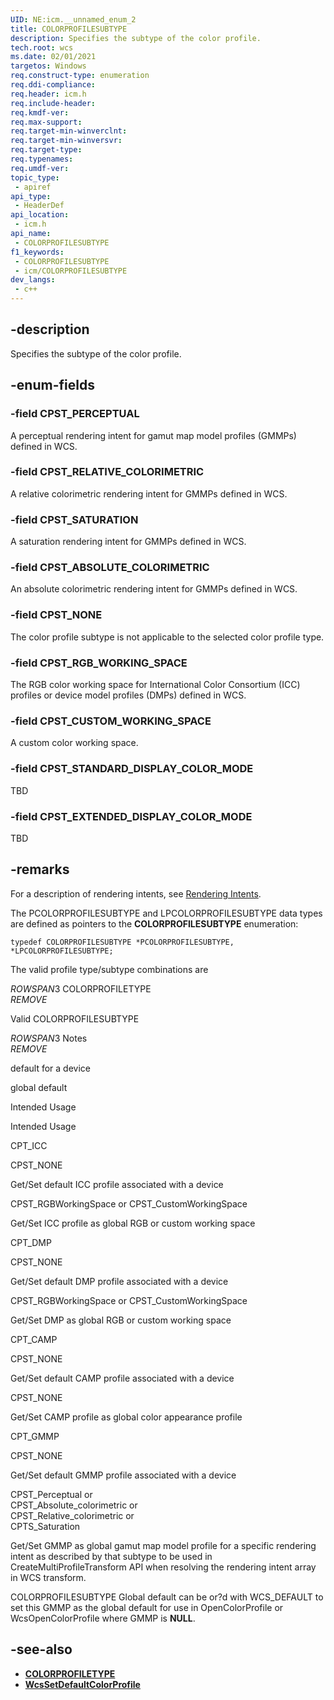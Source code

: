 ```yaml
---
UID: NE:icm.__unnamed_enum_2
title: COLORPROFILESUBTYPE
description: Specifies the subtype of the color profile.
tech.root: wcs
ms.date: 02/01/2021
targetos: Windows
req.construct-type: enumeration
req.ddi-compliance: 
req.header: icm.h
req.include-header: 
req.kmdf-ver: 
req.max-support: 
req.target-min-winverclnt: 
req.target-min-winversvr: 
req.target-type: 
req.typenames: 
req.umdf-ver: 
topic_type:
 - apiref
api_type:
 - HeaderDef
api_location:
 - icm.h
api_name:
 - COLORPROFILESUBTYPE
f1_keywords:
 - COLORPROFILESUBTYPE
 - icm/COLORPROFILESUBTYPE
dev_langs:
 - c++
---
```


## -description

Specifies the subtype of the color profile.

## -enum-fields

### -field CPST_PERCEPTUAL

A perceptual rendering intent for gamut map model profiles (GMMPs) defined in WCS.

### -field CPST_RELATIVE_COLORIMETRIC

A relative colorimetric rendering intent for GMMPs defined in WCS.

### -field CPST_SATURATION

A saturation rendering intent for GMMPs defined in WCS.

### -field CPST_ABSOLUTE_COLORIMETRIC

An absolute colorimetric rendering intent for GMMPs defined in WCS.

### -field CPST_NONE

The color profile subtype is not applicable to the selected color profile type.

### -field CPST_RGB_WORKING_SPACE

The RGB color working space for International Color Consortium (ICC) profiles or device model profiles (DMPs) defined in WCS.

### -field CPST_CUSTOM_WORKING_SPACE

A custom color working space.

### -field CPST_STANDARD_DISPLAY_COLOR_MODE

TBD

### -field CPST_EXTENDED_DISPLAY_COLOR_MODE

TBD

## -remarks

For a description of rendering intents, see [Rendering Intents](rendering-intents.md).

The PCOLORPROFILESUBTYPE and LPCOLORPROFILESUBTYPE data types are defined as pointers to the **COLORPROFILESUBTYPE** enumeration:

`typedef COLORPROFILESUBTYPE *PCOLORPROFILESUBTYPE, *LPCOLORPROFILESUBTYPE;`

The valid profile type/subtype combinations are

${ROWSPAN3}$ COLORPROFILETYPE<br/> ${REMOVE}$  

Valid COLORPROFILESUBTYPE<br/>

${ROWSPAN3}$ Notes<br/> ${REMOVE}$  

default for a device<br/>

global default<br/>

Intended Usage<br/>

Intended Usage<br/>

CPT\_ICC<br/>

CPST\_NONE<br/>

Get/Set default ICC profile associated with a device<br/>

CPST\_RGBWorkingSpace or CPST\_CustomWorkingSpace<br/>

Get/Set ICC profile as global RGB or custom working space<br/>

CPT\_DMP<br/>

CPST\_NONE<br/>

Get/Set default DMP profile associated with a device<br/>

CPST\_RGBWorkingSpace or CPST\_CustomWorkingSpace<br/>

Get/Set DMP as global RGB or custom working space<br/>

CPT\_CAMP<br/>

CPST\_NONE<br/>

Get/Set default CAMP profile associated with a device<br/>

CPST\_NONE<br/>

Get/Set CAMP profile as global color appearance profile<br/>

CPT\_GMMP<br/>

CPST\_NONE<br/>

Get/Set default GMMP profile associated with a device<br/>

CPST\_Perceptual or<br/> CPST\_Absolute\_colorimetric or<br/> CPST\_Relative\_colorimetric or<br/> CPTS\_Saturation<br/>

Get/Set GMMP as global gamut map model profile for a specific rendering intent as described by that subtype to be used in CreateMultiProfileTransform API when resolving the rendering intent array in WCS transform.<br/>

COLORPROFILESUBTYPE Global default can be or?d with WCS\_DEFAULT to set this GMMP as the global default for use in OpenColorProfile or WcsOpenColorProfile where GMMP is **NULL**.<br/>

## -see-also

* [**COLORPROFILETYPE**](/windows/win32/api/icm/ne-icm-colorprofiletype)
* [**WcsSetDefaultColorProfile**](/windows/win32/api/icm/nf-icm-wcssetdefaultcolorprofile)
